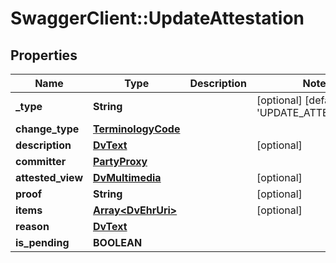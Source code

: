 # SwaggerClient::UpdateAttestation

## Properties
Name | Type | Description | Notes
------------ | ------------- | ------------- | -------------
**_type** | **String** |  | [optional] [default to &#x27;UPDATE_ATTESTATION&#x27;]
**change_type** | [**TerminologyCode**](TerminologyCode.md) |  | 
**description** | [**DvText**](DvText.md) |  | [optional] 
**committer** | [**PartyProxy**](PartyProxy.md) |  | 
**attested_view** | [**DvMultimedia**](DvMultimedia.md) |  | [optional] 
**proof** | **String** |  | [optional] 
**items** | [**Array&lt;DvEhrUri&gt;**](DvEhrUri.md) |  | [optional] 
**reason** | [**DvText**](DvText.md) |  | 
**is_pending** | **BOOLEAN** |  | 

